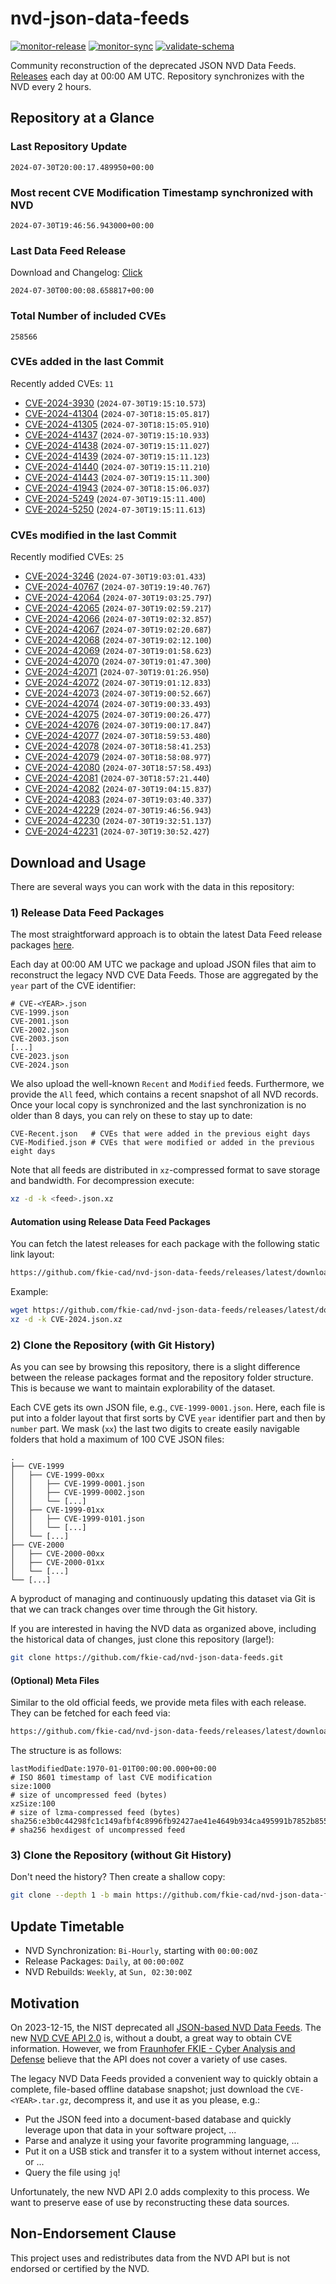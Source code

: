 # nvd-json-data-feeds

[![monitor-release](https://github.com/fkie-cad/nvd-json-data-feeds/actions/workflows/monitor_release.yml/badge.svg)](https://github.com/fkie-cad/nvd-json-data-feeds/actions/workflows/monitor_release.yml)
[![monitor-sync](https://github.com/fkie-cad/nvd-json-data-feeds/actions/workflows/monitor_sync.yml/badge.svg)](https://github.com/fkie-cad/nvd-json-data-feeds/actions/workflows/monitor_sync.yml)
[![validate-schema](https://github.com/fkie-cad/nvd-json-data-feeds/actions/workflows/validate_schema.yml/badge.svg)](https://github.com/fkie-cad/nvd-json-data-feeds/actions/workflows/validate_schema.yml)

Community reconstruction of the deprecated JSON NVD Data Feeds.
[Releases](https://github.com/fkie-cad/nvd-json-data-feeds/releases/latest) each day at 00:00 AM UTC.
Repository synchronizes with the NVD every 2 hours.

## Repository at a Glance

### Last Repository Update

```plain
2024-07-30T20:00:17.489950+00:00
```

### Most recent CVE Modification Timestamp synchronized with NVD

```plain
2024-07-30T19:46:56.943000+00:00
```

### Last Data Feed Release

Download and Changelog: [Click](https://github.com/fkie-cad/nvd-json-data-feeds/releases/latest)

```plain
2024-07-30T00:00:08.658817+00:00
```

### Total Number of included CVEs

```plain
258566
```

### CVEs added in the last Commit

Recently added CVEs: `11`

- [CVE-2024-3930](CVE-2024/CVE-2024-39xx/CVE-2024-3930.json) (`2024-07-30T19:15:10.573`)
- [CVE-2024-41304](CVE-2024/CVE-2024-413xx/CVE-2024-41304.json) (`2024-07-30T18:15:05.817`)
- [CVE-2024-41305](CVE-2024/CVE-2024-413xx/CVE-2024-41305.json) (`2024-07-30T18:15:05.910`)
- [CVE-2024-41437](CVE-2024/CVE-2024-414xx/CVE-2024-41437.json) (`2024-07-30T19:15:10.933`)
- [CVE-2024-41438](CVE-2024/CVE-2024-414xx/CVE-2024-41438.json) (`2024-07-30T19:15:11.027`)
- [CVE-2024-41439](CVE-2024/CVE-2024-414xx/CVE-2024-41439.json) (`2024-07-30T19:15:11.123`)
- [CVE-2024-41440](CVE-2024/CVE-2024-414xx/CVE-2024-41440.json) (`2024-07-30T19:15:11.210`)
- [CVE-2024-41443](CVE-2024/CVE-2024-414xx/CVE-2024-41443.json) (`2024-07-30T19:15:11.300`)
- [CVE-2024-41943](CVE-2024/CVE-2024-419xx/CVE-2024-41943.json) (`2024-07-30T18:15:06.037`)
- [CVE-2024-5249](CVE-2024/CVE-2024-52xx/CVE-2024-5249.json) (`2024-07-30T19:15:11.400`)
- [CVE-2024-5250](CVE-2024/CVE-2024-52xx/CVE-2024-5250.json) (`2024-07-30T19:15:11.613`)


### CVEs modified in the last Commit

Recently modified CVEs: `25`

- [CVE-2024-3246](CVE-2024/CVE-2024-32xx/CVE-2024-3246.json) (`2024-07-30T19:03:01.433`)
- [CVE-2024-40767](CVE-2024/CVE-2024-407xx/CVE-2024-40767.json) (`2024-07-30T19:19:40.767`)
- [CVE-2024-42064](CVE-2024/CVE-2024-420xx/CVE-2024-42064.json) (`2024-07-30T19:03:25.797`)
- [CVE-2024-42065](CVE-2024/CVE-2024-420xx/CVE-2024-42065.json) (`2024-07-30T19:02:59.217`)
- [CVE-2024-42066](CVE-2024/CVE-2024-420xx/CVE-2024-42066.json) (`2024-07-30T19:02:32.857`)
- [CVE-2024-42067](CVE-2024/CVE-2024-420xx/CVE-2024-42067.json) (`2024-07-30T19:02:20.687`)
- [CVE-2024-42068](CVE-2024/CVE-2024-420xx/CVE-2024-42068.json) (`2024-07-30T19:02:12.100`)
- [CVE-2024-42069](CVE-2024/CVE-2024-420xx/CVE-2024-42069.json) (`2024-07-30T19:01:58.623`)
- [CVE-2024-42070](CVE-2024/CVE-2024-420xx/CVE-2024-42070.json) (`2024-07-30T19:01:47.300`)
- [CVE-2024-42071](CVE-2024/CVE-2024-420xx/CVE-2024-42071.json) (`2024-07-30T19:01:26.950`)
- [CVE-2024-42072](CVE-2024/CVE-2024-420xx/CVE-2024-42072.json) (`2024-07-30T19:01:12.833`)
- [CVE-2024-42073](CVE-2024/CVE-2024-420xx/CVE-2024-42073.json) (`2024-07-30T19:00:52.667`)
- [CVE-2024-42074](CVE-2024/CVE-2024-420xx/CVE-2024-42074.json) (`2024-07-30T19:00:33.493`)
- [CVE-2024-42075](CVE-2024/CVE-2024-420xx/CVE-2024-42075.json) (`2024-07-30T19:00:26.477`)
- [CVE-2024-42076](CVE-2024/CVE-2024-420xx/CVE-2024-42076.json) (`2024-07-30T19:00:17.847`)
- [CVE-2024-42077](CVE-2024/CVE-2024-420xx/CVE-2024-42077.json) (`2024-07-30T18:59:53.480`)
- [CVE-2024-42078](CVE-2024/CVE-2024-420xx/CVE-2024-42078.json) (`2024-07-30T18:58:41.253`)
- [CVE-2024-42079](CVE-2024/CVE-2024-420xx/CVE-2024-42079.json) (`2024-07-30T18:58:08.977`)
- [CVE-2024-42080](CVE-2024/CVE-2024-420xx/CVE-2024-42080.json) (`2024-07-30T18:57:58.493`)
- [CVE-2024-42081](CVE-2024/CVE-2024-420xx/CVE-2024-42081.json) (`2024-07-30T18:57:21.440`)
- [CVE-2024-42082](CVE-2024/CVE-2024-420xx/CVE-2024-42082.json) (`2024-07-30T19:04:15.837`)
- [CVE-2024-42083](CVE-2024/CVE-2024-420xx/CVE-2024-42083.json) (`2024-07-30T19:03:40.337`)
- [CVE-2024-42229](CVE-2024/CVE-2024-422xx/CVE-2024-42229.json) (`2024-07-30T19:46:56.943`)
- [CVE-2024-42230](CVE-2024/CVE-2024-422xx/CVE-2024-42230.json) (`2024-07-30T19:32:51.137`)
- [CVE-2024-42231](CVE-2024/CVE-2024-422xx/CVE-2024-42231.json) (`2024-07-30T19:30:52.427`)


## Download and Usage

There are several ways you can work with the data in this repository:

### 1) Release Data Feed Packages

The most straightforward approach is to obtain the latest Data Feed release packages [here](https://github.com/fkie-cad/nvd-json-data-feeds/releases/latest).

Each day at 00:00 AM UTC we package and upload JSON files that aim to reconstruct the legacy NVD CVE Data Feeds.
Those are aggregated by the `year` part of the CVE identifier:

```
# CVE-<YEAR>.json
CVE-1999.json
CVE-2001.json
CVE-2002.json
CVE-2003.json
[...]
CVE-2023.json
CVE-2024.json
```

We also upload the well-known `Recent` and `Modified` feeds.
Furthermore, we provide the `All` feed, which contains a recent snapshot of all NVD records.
Once your local copy is synchronized and the last synchronization is no older than 8 days, you can rely on these to stay up to date:

```plain
CVE-Recent.json   # CVEs that were added in the previous eight days
CVE-Modified.json # CVEs that were modified or added in the previous eight days
```

Note that all feeds are distributed in `xz`-compressed format to save storage and bandwidth.
For decompression execute:

```sh
xz -d -k <feed>.json.xz
```

#### Automation using Release Data Feed Packages

You can fetch the latest releases for each package with the following static link layout:

```sh
https://github.com/fkie-cad/nvd-json-data-feeds/releases/latest/download/CVE-<YEAR>.json.xz
```

Example:

```sh
wget https://github.com/fkie-cad/nvd-json-data-feeds/releases/latest/download/CVE-2024.json.xz
xz -d -k CVE-2024.json.xz
```

### 2) Clone the Repository (with Git History)

As you can see by browsing this repository, there is a slight difference between the release packages format and the repository folder structure.
This is because we want to maintain explorability of the dataset.

Each CVE gets its own JSON file, e.g., `CVE-1999-0001.json`.
Here, each file is put into a folder layout that first sorts by CVE `year` identifier part and then by `number` part.
We mask (`xx`) the last two digits to create easily navigable folders that hold a maximum of 100 CVE JSON files:

```plain
.
├── CVE-1999
│   ├── CVE-1999-00xx
│   │   ├── CVE-1999-0001.json
│   │   ├── CVE-1999-0002.json
│   │   └── [...]
│   ├── CVE-1999-01xx
│   │   ├── CVE-1999-0101.json
│   │   └── [...]
│   └── [...]
├── CVE-2000
│   ├── CVE-2000-00xx
│   ├── CVE-2000-01xx
│   └── [...]
└── [...]
```

A byproduct of managing and continuously updating this dataset via Git is that we can track changes over time through the Git history.

If you are interested in having the NVD data as organized above, including the historical data of changes, just clone this repository (large!):

```sh
git clone https://github.com/fkie-cad/nvd-json-data-feeds.git
```

#### (Optional) Meta Files

Similar to the old official feeds, we provide meta files with each release. They can be fetched for each feed via:

```sh
https://github.com/fkie-cad/nvd-json-data-feeds/releases/latest/download/CVE-<YEAR>.meta
```

The structure is as follows:

```plain
lastModifiedDate:1970-01-01T00:00:00.000+00:00                          # ISO 8601 timestamp of last CVE modification
size:1000                                                               # size of uncompressed feed (bytes)
xzSize:100                                                              # size of lzma-compressed feed (bytes)
sha256:e3b0c44298fc1c149afbf4c8996fb92427ae41e4649b934ca495991b7852b855 # sha256 hexdigest of uncompressed feed
```

### 3) Clone the Repository (without Git History)

Don't need the history? Then create a shallow copy:

```sh
git clone --depth 1 -b main https://github.com/fkie-cad/nvd-json-data-feeds.git
```


## Update Timetable

* NVD Synchronization: `Bi-Hourly`, starting with `00:00:00Z`
* Release Packages: `Daily`, at `00:00:00Z`
* NVD Rebuilds: `Weekly`, at `Sun, 02:30:00Z`


## Motivation

On 2023-12-15, the NIST deprecated all [JSON-based NVD Data Feeds](https://nvd.nist.gov/vuln/data-feeds#divRetirementBanner-1).
The new [NVD CVE API 2.0](https://nvd.nist.gov/developers/vulnerabilities) is, without a doubt, a great way to obtain CVE information.
However, we from [Fraunhofer FKIE - Cyber Analysis and Defense](https://www.fkie.fraunhofer.de/en/departments/cad.html) believe that the API does not cover a variety of use cases.

The legacy NVD Data Feeds provided a convenient way to quickly obtain a complete, file-based offline database snapshot; just download the `CVE-<YEAR>.tar.gz`, decompress it, and use it as you please, e.g.:

- Put the JSON feed into a document-based database and quickly leverage upon that data in your software project, ...
- Parse and analyze it using your favorite programming language, ...
- Put it on a USB stick and transfer it to a system without internet access, or ...
- Query the file using `jq`!

Unfortunately, the new NVD API 2.0 adds complexity to this process.
We want to preserve ease of use by reconstructing these data sources.

## Non-Endorsement Clause

This project uses and redistributes data from the NVD API but is not endorsed or certified by the NVD.